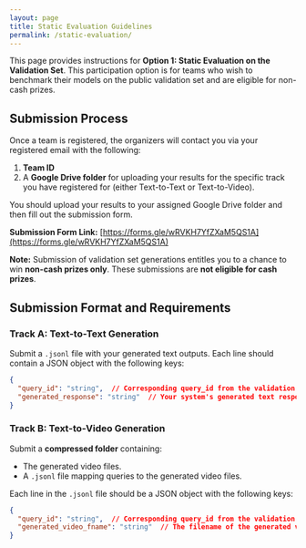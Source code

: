 ```yaml
---
layout: page
title: Static Evaluation Guidelines
permalink: /static-evaluation/
---
```


This page provides instructions for **Option 1: Static Evaluation on the Validation Set**. This participation option is for teams who wish to benchmark their models on the public validation set and are eligible for non-cash prizes.

## Submission Process

Once a team is registered, the organizers will contact you via your registered email with the following:

1.  **Team ID**
2.  A **Google Drive folder** for uploading your results for the specific track you have registered for (either Text-to-Text or Text-to-Video).

You should upload your results to your assigned Google Drive folder and then fill out the submission form.

**Submission Form Link:** [https://forms.gle/wRVKH7YfZXaM5QS1A](https://forms.gle/wRVKH7YfZXaM5QS1A)

**Note:** Submission of validation set generations entitles you to a chance to win **non-cash prizes only**. These submissions are **not eligible for cash prizes**.

## Submission Format and Requirements

### Track A: Text-to-Text Generation

Submit a `.jsonl` file with your generated text outputs. Each line should contain a JSON object with the following keys:

```json
{
  "query_id": "string",  // Corresponding query_id from the validation set
  "generated_response": "string"  // Your system's generated text response
}
```

### Track B: Text-to-Video Generation

Submit a **compressed folder** containing:
- The generated video files.
- A `.jsonl` file mapping queries to the generated video files.

Each line in the `.jsonl` file should be a JSON object with the following keys:

```json
{
  "query_id": "string",  // Corresponding query_id from the validation set
  "generated_video_fname": "string"  // The filename of the generated video in the compressed folder
}
```
